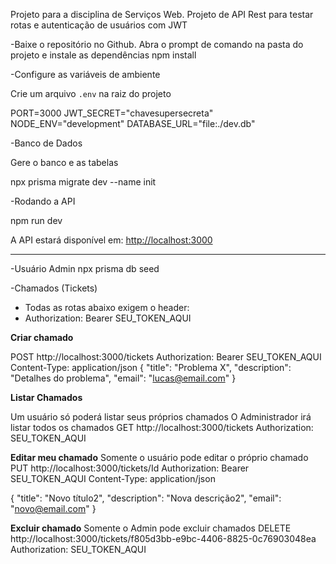 Projeto para a disciplina de Serviços Web.
Projeto de API Rest para testar rotas e autenticação de usuários com JWT

-Baixe o repositório no Github. Abra o prompt de comando na pasta do projeto e instale as dependências
   npm install
   

-Configure as variáveis de ambiente

   Crie um arquivo `.env` na raiz do projeto 

   PORT=3000
   JWT_SECRET="chavesupersecreta"
   NODE_ENV="development"
   DATABASE_URL="file:./dev.db"
  



-Banco de Dados

Gere o banco e as tabelas
   
  npx prisma migrate dev --name init


-Rodando a API

  npm run dev

A API estará disponível em: [http://localhost:3000](http://localhost:3000)

---

-Usuário Admin
 npx prisma db seed  

-Chamados (Tickets)

- Todas as rotas abaixo exigem o header:
- Authorization: Bearer SEU_TOKEN_AQUI

**Criar chamado**

  POST http://localhost:3000/tickets
  Authorization: Bearer SEU_TOKEN_AQUI
  Content-Type: application/json
  {
    "title": "Problema X",
    "description": "Detalhes do problema",
    "email": "lucas@email.com"
  }

**Listar Chamados**

  Um usuário só poderá listar seus próprios chamados
  O Administrador irá listar todos os chamados
  GET http://localhost:3000/tickets
  Authorization: SEU_TOKEN_AQUI

**Editar meu chamado**
  Somente o usuário pode editar o próprio chamado
  PUT http://localhost:3000/tickets/Id
  Authorization: Bearer SEU_TOKEN_AQUI
  Content-Type: application/json

  {
    "title": "Novo título2",
    "description": "Nova descrição2",
    "email": "novo@email.com"
  }



**Excluir chamado**
  Somente o Admin pode excluir chamados
  DELETE http://localhost:3000/tickets/f805d3bb-e9bc-4406-8825-0c76903048ea
  Authorization: SEU_TOKEN_AQUI

